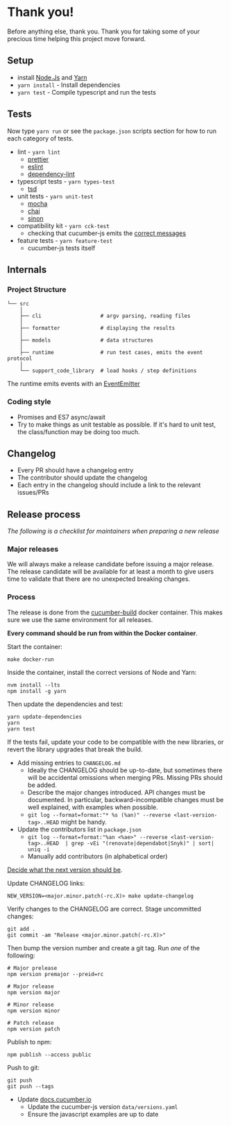 # Thank you!

Before anything else, thank you. Thank you for taking some of your precious time helping this project move forward.

## Setup

* install [Node.Js](https://nodejs.org/en/) and [Yarn](https://yarnpkg.com/)
* `yarn install` - Install dependencies
* `yarn test` - Compile typescript and run the tests

## Tests

Now type `yarn run` or see the `package.json` scripts section for how to run each category of tests.

* lint - `yarn lint`
  * [prettier](https://github.com/prettier/prettier)
  * [eslint](https://eslint.org/)
  * [dependency-lint](https://github.com/charlierudolph/dependency-lint)
* typescript tests - `yarn types-test`
  * [tsd](https://github.com/SamVerschueren/tsd)
* unit tests - `yarn unit-test`
  * [mocha](https://mochajs.org/)
  * [chai](https://www.chaijs.com/)
  * [sinon](https://sinonjs.org/)
* compatibility kit - `yarn cck-test`
  * checking that cucumber-js emits the [correct messages](https://github.com/cucumber/cucumber/tree/master/compatibility-kit) 
* feature tests - `yarn feature-test`
  * cucumber-js tests itself

## Internals

### Project Structure

```
└── src
    │
    ├── cli                   # argv parsing, reading files
    │
    ├── formatter             # displaying the results
    │
    ├── models                # data structures
    │
    ├── runtime               # run test cases, emits the event protocol
    │
    └── support_code_library  # load hooks / step definitions
```

The runtime emits events with an [EventEmitter](https://nodejs.org/api/events.html#events_class_eventemitter)

### Coding style

* Promises and ES7 async/await
* Try to make things as unit testable as possible. If it's hard to unit test, the class/function may be doing too much.

## Changelog

* Every PR should have a changelog entry
* The contributor should update the changelog
* Each entry in the changelog should include a link to the relevant issues/PRs

## Release process

_The following is a checklist for maintainers when preparing a new release_

### Major releases

We will always make a release candidate before issuing a major release. The release candidate will be available for at least a month to give users
time to validate that there are no unexpected breaking changes.

### Process

The release is done from the [cucumber-build](https://github.com/cucumber/cucumber-build/) docker container. This makes
sure we use the same environment for all releases.

**Every command should be run from within the Docker container**.

Start the container:

    make docker-run

Inside the container, install the correct versions of Node and Yarn:

    nvm install --lts
    npm install -g yarn

Then update the dependencies and test:

    yarn update-dependencies
    yarn
    yarn test

If the tests fail, update your code to be compatible with the new libraries, or revert the library upgrades that break the build.

* Add missing entries to `CHANGELOG.md`
  * Ideally the CHANGELOG should be up-to-date, but sometimes there will be accidental omissions when merging PRs. Missing PRs should be added.
  * Describe the major changes introduced. API changes must be documented. In particular, backward-incompatible changes must be well explained, with examples when possible.
  * `git log --format=format:"* %s (%an)" --reverse <last-version-tag>..HEAD` might be handy.
* Update the contributors list in `package.json`
  * `git log --format=format:"%an <%ae>" --reverse <last-version-tag>..HEAD  | grep -vEi "(renovate|dependabot|Snyk)" | sort| uniq -i`
  * Manually add contributors (in alphabetical order)

[Decide what the next version should be](https://github.com/cucumber/cucumber/blob/master/RELEASE_PROCESS.md#decide-what-the-next-version-should-be).

Update CHANGELOG links:

    NEW_VERSION=<major.minor.patch(-rc.X)> make update-changelog

Verify changes to the CHANGELOG are correct. Stage uncommitted changes:

    git add .
    git commit -am "Release <major.minor.patch(-rc.X)>"

Then bump the version number and create a git tag. Run *one* of the following:

    # Major prelease
    npm version premajor --preid=rc

    # Major release
    npm version major

    # Minor release
    npm version minor

    # Patch release
    npm version patch

Publish to npm:

    npm publish --access public

Push to git:

    git push
    git push --tags

* Update [docs.cucumber.io](https://github.com/cucumber/docs.cucumber.io)
  * Update the cucumber-js version `data/versions.yaml`
  * Ensure the javascript examples are up to date
